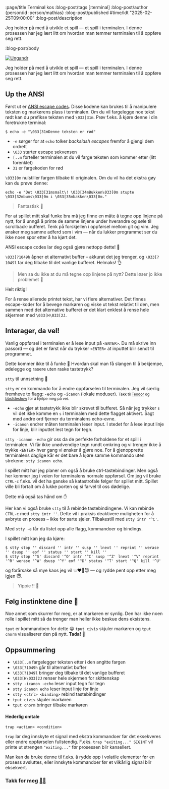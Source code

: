 :page/title Terminal kos
:blog-post/tags [:terminal]
:blog-post/author {person/id :person/mathias}
:blog-post/published #time/ldt "2025-02-25T09:00:00"
:blog-post/description

Jeg holder på med å utvikle et spill — et spill i terminalen. I denne prosessen
har jeg lært litt om hvordan man temmer terminalen til å oppføre seg rett.

:blog-post/body

[<img src="/images/ungandr.gif" style="max-width: 100%" alt="Ungandr">](https://github.com/boosja/ungandr)

Jeg holder på med å utvikle et spill — et spill i terminalen. I denne prosessen
har jeg lært litt om hvordan man temmer terminalen til å oppføre seg rett.

## Up the ANSI

Først ut er [ANSI escape
codes](https://en.wikipedia.org/wiki/ANSI_escape_code#Examples). Disse kodene
kan brukes til å manipulere teksten og markørens plass i terminalen. Om
du vil fargelegge noe tekst rødt kan du prefikse teksten med `\033[31m`. Prøv
f.eks. å kjøre denne i din foretrukne terminal:

```
$ echo -e "\033[31mDenne teksten er rød"
```

- `-e` sørger for at `echo` tolker *backslash escapes* fremfor å gjengi dem ordrett
- `\033` starter escape sekvensen
- `[..m` forteller terminalen at du vil farge teksten som kommer etter (litt
  forenklet)
- `31` er fargekoden for rød

`\033[0m` nulstiller fargen tilbake til originalen. Om du vil ha det ekstra
gøy kan du prøve denne:

```
echo -e "Det \033[31msmalt\! \033[34mBukken\033[0m stupte \033[32mbums\033[0m i \033[35mbakken\033[0m."
```

> Fantastisk 🎨

For at spillet mitt skal funke bra må jeg finne en måte å tegne opp linjene på
nytt, for å unngå å printe de samme linjene under hverandre og søle til
scrollback-bufferet. Tenk på forskjellen i oppførsel mellom git og vim. Jeg
ønsker meg samme adferd som i vim — når du lukker programmet ser du ikke noen
spor etter å ha kjørt det.

ANSI escape codes lar deg også gjøre nettopp dette! 🎉

`\033[?1049h` åpner et alternativt buffer – akkurat det jeg trenger, og
`\033[?1049l` tar deg tilbake til det vanlige bufferet. Helmaks! 👌

> Men sa du ikke at du må tegne opp linjene på nytt? Dette løser jo ikke
> problemet 🤨

Helt riktig!

For å rense allerede printet tekst, har vi flere alternativer. Det finnes
escape-koder for å bevege markøren og viske ut tekst relativt til den, men
sammen med det alternative bufferet er det klart enklest å rense hele skjermen
med `\033[H\033[2J`.

## Interager, da vel!

Vanlig oppførsel i terminalen er å lese input på `<ENTER>`. Du må skrive inn
passord — og det er først når du trykker `<ENTER>` at inputtet blir sendt til
programmet.

Dette kommer ikke til å funke 🤔 Hvordan skal man få slangen til å bekjempe,
ødelegge og rasere uten raske tastetrykk?

`stty` til unnsetning 💪

`stty` er en kommando for å endre oppførselen til terminalen. Jeg vil særlig
fremheve to flagg: `-echo` og `-icanon` (lokale moduser). <small>Takk til
[Teodor](https://play.teod.eu/) og
[bbslideshow](https://github.com/teodorlu/bbslideshow) for å hjelpe meg på
vei.</small>

- `-echo` gjør at tastetrykk ikke blir skrevet til bufferet. Så når jeg trykker
  `s` vil det ikke komme en `s` i terminalen med dette flagget aktivert. Sagt
  med andre ord fjerner du terminalens echo-evne.
- `-icanon` endrer måten terminalen leser input. I stedet for å lese input linje
  for linje, blir inputtet lest tegn for tegn.

`stty -icanon -echo` gir oss da de perfekte forholdene for et spill i
terminalen. Vi får ikke unødvendige tegn rundt omkring og vi trenger ikke å
trykke `<ENTER>` hver gang vi ønsker å gjøre noe. For å gjenopprette terminalens
daglige kår er det bare å kjøre samme kommando uten strekene: `stty icanon
echo`.

I spillet mitt har jeg planer om også å bruke ctrl-tastebindinger. Men også her
kommer jeg i veien for terminalens normale oppførsel. Om jeg vil bruke
`CTRL-c` f.eks. vil det ha ganske så katastrofale følger for spillet mitt.
Spillet ville bli fortalt om å lukke porten og si farvel til oss dødelige.

Dette må også tas hånd om ✋

Her kan vi også bruke `stty` til å rebinde tastebindingene. Vi kan rebinde
`CTRL-c` med `stty intr ''`. Dette vil i praksis deaktivere muligheten for å
avbryte en prosess – ikke for sarte sjeler. Tilbakestill med `stty intr '^C'`.

Med `stty -e` får du listet opp alle flagg, kommandoer og bindings.

I spillet mitt kan jeg da kjøre:

```
$ stty stop '' discard '' intr '' susp '' lnext '' reprint '' werase '' dsusp '' eof '' status '' start '' kill ''
$ stty stop '^S' discard '^O' intr '^C' susp '^Z' lnext '^V' reprint '^R' werase '^W' dsusp '^Y' eof '^D' status '^T' start '^Q' kill '^U'
```

og forårsake så mye kaos jeg vil 💥❤️‍🔥😈 — og rydde pent opp etter meg igjen 😇.

> Yippie ‼ 🙌

## Følg instinktene dine 👀

Noe annet som skurrer for meg, er at markøren er synlig. Den har ikke
noen rolle i spillet mitt så da trenger man heller ikke beskue dens eksistens.

`tput` er kommandoen for dette 😁 `tput civis` skjuler markøren og `tput cnorm`
visualiserer den på nytt. **Tada!** 🎉

## Oppsummering

- `\033[..m` fargelegger teksten etter i den angitte fargen
- `\033[?1049h` går til alternativt buffer
- `\033[?1049l` bringer deg tilbake til det vanlige bufferet
- `\033[H\033[2J` renser hele skjermen for skittenskap
- `stty -icanon -echo` leser input tegn for tegn
- `stty icanon echo` leser input linje for linje
- `stty <ctrl> <binding>` rebind tastebindinger
- `tput civis` skjuler markøren
- `tput cnorm` bringer tilbake markøren

#### Hederlig omtale

`trap <action> <condition>`

`trap` lar deg innskyte et signal med ekstra kommandoer før det eksekveres eller
endre oppførselen fullstendig. F.eks. `trap "exiting..." SIGINT` vil printe ut
strengen `"exiting..."` før prosessen blir kansellert.

Man kan da bruke denne til f.eks. å rydde opp i volatile elementer før en prosess
avsluttes, eller innskyte kommandoer før et vilkårlig signal blir eksekvert.

### Takk for meg [🙇‍♂️](https://github.com/boosja/ungandr)
